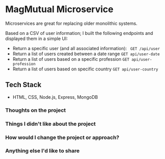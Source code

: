 # MagMutual Microservice

Microservices are great for replacing older monolithic systems.

Based on a CSV of user information; I built the following endpoints and displayed them in a simple UI:

- Return a specific user (and all associated information): ` GET /api/user`
- Return a list of users created between a date range
  `GET api/user-date `
- Return a list of users based on a specific profession
  `GET api/user-profession `
- Return a list of users based on specific country
  `GET api/user-country `

## Tech Stack

- HTML, CSS, Node.js, Express, MongoDB

### Thoughts on the project

### Things I didn't like about the project

### How would I change the project or approach?

### Anything else I'd like to share
